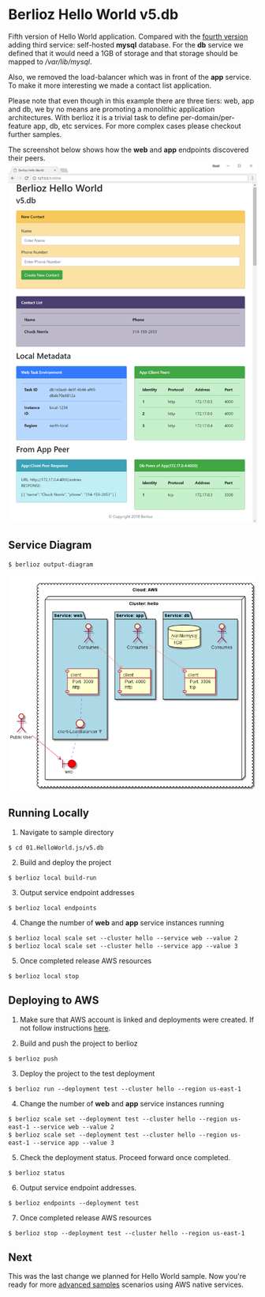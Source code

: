 # Berlioz Hello World v5.db

Fifth version of Hello World application. Compared with the
[fourth version](../v4.dns) adding third service: self-hosted **mysql**
database. For the **db** service we defined that it would need a 1GB of storage and that storage should be mapped to _/var/lib/mysql_.

Also, we removed the load-balancer which was in front of the **app**
service. To make it more interesting we made a contact list application.

Please note that even though in this example there are three tiers: web, app and db, we by no means are promoting a monolithic application architectures.
With berlioz it is a trivial task to define
per-domain/per-feature app, db, etc services.
For more complex cases please checkout further samples.    

The screenshot below shows how the **web** and **app** endpoints discovered their peers.
![v5.db Screenshot](screenshot.png)

## Service Diagram
```
$ berlioz output-diagram
```
![v5.db Diagram](diagram.png)

## Running Locally

1. Navigate to sample directory
```
$ cd 01.HelloWorld.js/v5.db
```

2. Build and deploy the project
```
$ berlioz local build-run
```

3. Output service endpoint addresses
```
$ berlioz local endpoints
```

4. Change the number of **web** and **app** service instances running
```
$ berlioz local scale set --cluster hello --service web --value 2
$ berlioz local scale set --cluster hello --service app --value 3
```

5. Once completed release AWS resources
```
$ berlioz local stop
```

## Deploying to AWS

1. Make sure that AWS account is linked and deployments were created. If not follow instructions [here](../../README.md).

2. Build and push the project to berlioz
```
$ berlioz push
```

3. Deploy the project to the test deployment
```
$ berlioz run --deployment test --cluster hello --region us-east-1
```

4. Change the number of **web** and **app** service instances running
```
$ berlioz scale set --deployment test --cluster hello --region us-east-1 --service web --value 2
$ berlioz scale set --deployment test --cluster hello --region us-east-1 --service app --value 3
```

5. Check the deployment status. Proceed forward once completed.
```
$ berlioz status
```

6. Output service endpoint addresses.
```
$ berlioz endpoints --deployment test
```

7. Once completed release AWS resources
```
$ berlioz stop --deployment test --cluster hello --region us-east-1
```

## Next
This was the last change we planned for Hello World sample.
Now you're ready for more [advanced samples](../../02.DynamoDB) scenarios using AWS native services.
